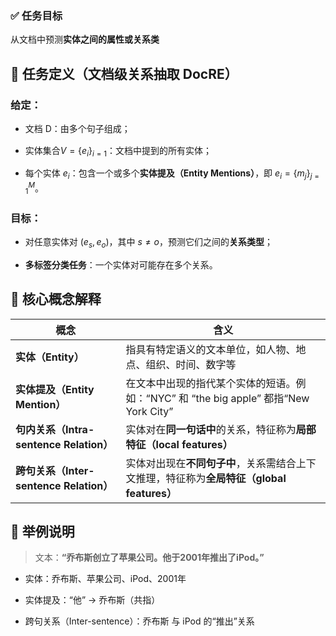 
### ✅ **任务目标**

从文档中预测**实体之间的属性或关系类**

## 🧩 任务定义（文档级关系抽取 DocRE）

### 给定：

- 文档 D：由多个句子组成；
    
- 实体集合$V = \{e_i\}_{i=1}^​$：文档中提到的所有实体；
    
- 每个实体 $e_i$​：包含一个或多个**实体提及（Entity Mentions）**，即 $e_i = \{m_j\}_{j=1}^M$。
    

### 目标：

- 对任意实体对 $(e_s, e_o)$，其中 $s \neq o$，预测它们之间的**关系类型**；
    
- **多标签分类任务**：一个实体对可能存在多个关系。

## 📑 核心概念解释

|概念|含义|
|---|---|
|**实体（Entity）**|指具有特定语义的文本单位，如人物、地点、组织、时间、数字等|
|**实体提及（Entity Mention）**|在文本中出现的指代某个实体的短语。例如：“NYC” 和 “the big apple” 都指“New York City”|
|**句内关系（Intra-sentence Relation）**|实体对在**同一句话中**的关系，特征称为**局部特征（local features）**|
|**跨句关系（Inter-sentence Relation）**|实体对出现在**不同句子中**，关系需结合上下文推理，特征称为**全局特征（global features）**|


## 🧠 举例说明

> 文本：**“乔布斯创立了苹果公司。他于2001年推出了iPod。”**

- 实体：乔布斯、苹果公司、iPod、2001年
    
- 实体提及：“他” → 乔布斯（共指）
    
- 跨句关系（Inter-sentence）：乔布斯 与 iPod 的“推出”关系